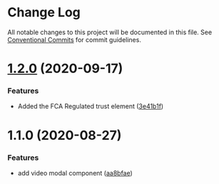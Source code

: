 # Change Log

All notable changes to this project will be documented in this file.
See [Conventional Commits](https://conventionalcommits.org) for commit guidelines.

# [1.2.0](https://github.com/transferwise/marketing-components/compare/@transferwise/marketing-components@1.1.0...@transferwise/marketing-components@1.2.0) (2020-09-17)


### Features

* Added the FCA Regulated trust element ([3e41b1f](https://github.com/transferwise/marketing-components/commit/3e41b1f3c4d56654f322a1bcaa60a5bc00ef65fa))





# 1.1.0 (2020-08-27)


### Features

* add video modal component ([aa8bfae](https://github.com/transferwise/marketing-components/commit/aa8bfae6616986c29a4e19da2dd384dc5d9d30a7))
